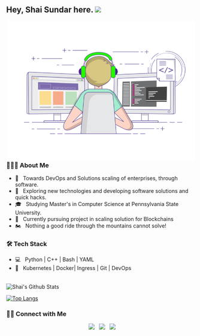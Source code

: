 <h2> Hey, Shai Sundar here. <img src="https://github.com/souvikguria98/souvikguria98/blob/master/Hi.gif" width="25"></h2>
<img align="right" alt="GIF" src="https://raw.githubusercontent.com/devSouvik/devSouvik/master/gif3.gif" width="500"/>

<h3> 👨🏻‍💻 About Me </h3>

- 🔭 &nbsp; Towards DevOps and Solutions scaling of enterprises, through software.
- 🤔 &nbsp; Exploring new technologies and developing software solutions and quick hacks.
- 🎓 &nbsp; Studying Master's in Computer Science at Pennsylvania State University.
- 💼 &nbsp; Currently pursuing project in scaling solution for Blockchains 
- 🏍️ &nbsp; Nothing a good ride through the mountains cannot solve!

<h3>🛠 Tech Stack</h3>

- 💻 &nbsp; Python | C++  | Bash | YAML
- 🔧 &nbsp; Kubernetes | Docker| Ingress | Git | DevOps

<br>

<img align="center" src="https://github-readme-stats.vercel.app/api?username=shaisundar&include_all_commits=true&count_private=true&show_icons=true&line_height=20&title_color=7A7ADB&icon_color=2234AE&text_color=D3D3D3&bg_color=0,000000,130F40" alt="Shai's Github Stats">

</br>

[![Top Langs](https://github-readme-stats.vercel.app/api/top-langs/?username=shaisundar&layout=compact&text_color=daf7dc&bg_color=151515)](https://github.com/devSouvik/github-readme-stats)


<h3> 🤝🏻 Connect with Me </h3>

<p align="center"> 
&nbsp; <a href="https://www.instagram.com/shai_sundar/" target="_blank" rel="noopener noreferrer"><img src="https://img.icons8.com/plasticine/100/000000/instagram-new.png" width="50" /></a>  
&nbsp; <a href="https://www.linkedin.com/in/shai-sundar/" target="_blank" rel="noopener noreferrer"><img src="https://img.icons8.com/plasticine/100/000000/linkedin.png" width="50" /></a>
&nbsp; <a href="mailto:shai.sundar.a1@gmail.com" target="_blank" rel="noopener noreferrer"><img src="https://img.icons8.com/plasticine/100/000000/gmail.png"  width="50" /></a>
</p>
